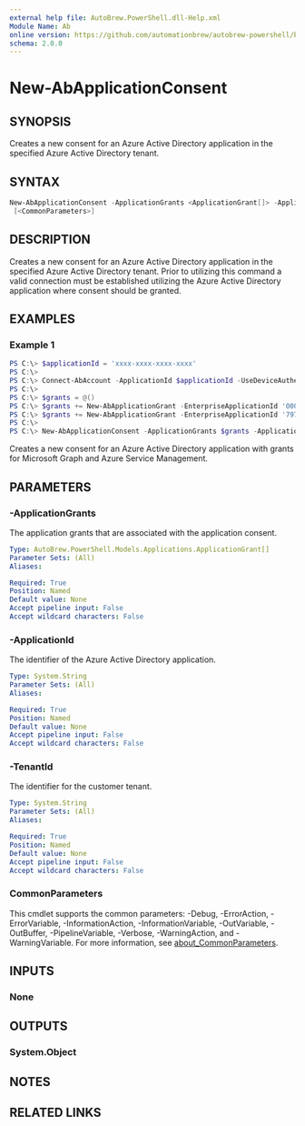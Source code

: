 ```yaml
---
external help file: AutoBrew.PowerShell.dll-Help.xml
Module Name: Ab
online version: https://github.com/automationbrew/autobrew-powershell/blob/main/docs/help/New-AbApplicationConsent.md
schema: 2.0.0
---
```


# New-AbApplicationConsent

## SYNOPSIS

Creates a new consent for an Azure Active Directory application in the specified Azure Active Directory tenant.

## SYNTAX

```powershell
New-AbApplicationConsent -ApplicationGrants <ApplicationGrant[]> -ApplicationId <String> -TenantId <String>
 [<CommonParameters>]
```

## DESCRIPTION

Creates a new consent for an Azure Active Directory application in the specified Azure Active Directory tenant. Prior to utilizing this command a valid connection must be established utilizing the Azure Active Directory application where consent should be granted.

## EXAMPLES

### Example 1

```powershell
PS C:\> $applicationId = 'xxxx-xxxx-xxxx-xxxx'
PS C:\>
PS C:\> Connect-AbAccount -ApplicationId $applicationId -UseDeviceAuthentication
PS C:\>
PS C:\> $grants = @()
PS C:\> $grants += New-AbApplicationGrant -EnterpriseApplicationId '00000003-0000-0000-c000-000000000000' -Scope 'DeviceManagementConfiguration.Read.All,DeviceManagementManagedDevices.Read.All'
PS C:\> $grants += New-AbApplicationGrant -EnterpriseApplicationId '797f4846-ba00-4fd7-ba43-dac1f8f63013' -Scope 'user_impersonation'
PS C:\>
PS C:\> New-AbApplicationConsent -ApplicationGrants $grants -ApplicationId $applicationId -TenantId 'yyyy-yyyy-yyyy-yyyy'
```

Creates a new consent for an Azure Active Directory application with grants for Microsoft Graph and Azure Service Management.

## PARAMETERS

### -ApplicationGrants

The application grants that are associated with the application consent.

```yaml
Type: AutoBrew.PowerShell.Models.Applications.ApplicationGrant[]
Parameter Sets: (All)
Aliases:

Required: True
Position: Named
Default value: None
Accept pipeline input: False
Accept wildcard characters: False
```

### -ApplicationId

The identifier of the Azure Active Directory application.

```yaml
Type: System.String
Parameter Sets: (All)
Aliases:

Required: True
Position: Named
Default value: None
Accept pipeline input: False
Accept wildcard characters: False
```

### -TenantId

The identifier for the customer tenant.

```yaml
Type: System.String
Parameter Sets: (All)
Aliases:

Required: True
Position: Named
Default value: None
Accept pipeline input: False
Accept wildcard characters: False
```

### CommonParameters

This cmdlet supports the common parameters: -Debug, -ErrorAction, -ErrorVariable, -InformationAction, -InformationVariable, -OutVariable, -OutBuffer, -PipelineVariable, -Verbose, -WarningAction, and -WarningVariable. For more information, see [about_CommonParameters](http://go.microsoft.com/fwlink/?LinkID=113216).

## INPUTS

### None

## OUTPUTS

### System.Object

## NOTES

## RELATED LINKS

